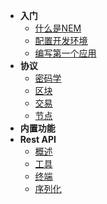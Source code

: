 - **入门**
  - [什么是NEM](/getting-started/what-is-nem)
  - [配置开发环境](/getting-started/setting)
  - [编写第一个应用](/getting-started/first-application)
- **协议**
  - [密码学](/protocol/cryptography)
  - [区块](/protocol/block)
  - [交易](/protocol/transaction)
  - [节点](/protocol/node)
- **内置功能**
- **Rest API**
  - [概述](/rest-api/overview)
  - [工具](/rest-api/tools)
  - [终端](/rest-api/endpoints)
  - [序列化](/rest-api/serialization)
